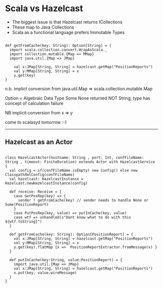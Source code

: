 # Scala vs Hazelcast
+ The biggest issue is that Hazelcast returns ICollections
+ These map to Java Collections
+ Scala as a functional language prefers Immutable Types

<pre><code data-trim>
def getFromCache(key: String): Option[String] = {
  import scala.collection.convert.WrapAsScala._
  import collection.mutable.{Map => MMap}
  import java.util.{Map => JMap}

    val x:JMap[String, String] = hazelcast.getMap("PositionReports")
    val y:MMap[String, String] = x
    y.get(key)
}
</code></pre>

n.b. implict conversion from java.util.Map => scala.collection.mutable.Map
 
<aside class="notes">Option = Algebraic Data Type Some None returned NOT String, type has concept of calculation failure

  NB implicit conversion from x => y

come to scalasyd tomorrow :-)
</aside> 

---

## Hazelcast as an Actor

<pre><code data-trim>
class HazelcastActor(hostname: String , port: Int, confFileName: String , timeout: FiniteDuration) extends Actor with HazelcastService
{
  val config = if(confFileName.isEmpty) new Config() else new ClasspathXmlConfig(confFileName)  
  val hazelcast: HazelcastInstance = Hazelcast.newHazelcastInstance(config)

  def receive: Receive = {
    case GetPosRep(key) => {
      sender ! getFromCache(key) // sender needs to handle None or Some(PositionReport)
    }
    case PutPosRep(key, value) => putInCache(key, value)
    case wtf => unhandled(s"Dont know what to do with this ${wtf.toString}")
  }

  def getFromCache(key: String): Option[PositionReport] = {    
    val x:JMap[String, String] = hazelcast.getMap("PositionReports")
    val y:MMap[String, String] = x
    y.get(key).flatMap {x =>  PositionReportExtractor.fromMessage(x) }
  }

  def putInCache(key:String, value:PositionReport) = {
    import java.util.{Map => JMap}
    val x:JMap[String, String] = hazelcast.getMap("PositionReports")
    x.put(key, value.wireMessage)
  }
}
</code></pre>


